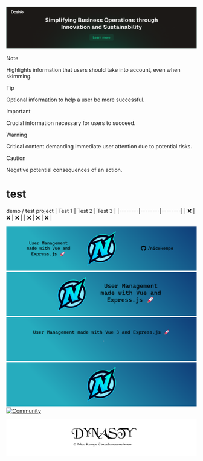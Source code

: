 ![tst](gh-orga-banner.png   "GH Orga Banner")


> [!NOTE]
> Highlights information that users should take into account, even when skimming.

> [!TIP]
> Optional information to help a user be more successful.

> [!IMPORTANT]
> Crucial information necessary for users to succeed.

> [!WARNING]
> Critical content demanding immediate user attention due to potential risks.

> [!CAUTION]
> Negative potential consequences of an action.


# test
demo / test project
| Test 1 | Test 2 | Test 3 |
|--------|--------|--------|
| :x:    | :x:    | :x:    |
| :x:    | :x:    | :x:    |



![1](header-logo_test.png   "Title")
![2](github-profiles_mid.png "Title")
![3](github-profiles-header_edit.png "Title")
![4](header-logo.png "Title")
[![Community](https://discordapp.com/api/guilds/528350750825512988/widget.png?style=banner2)]([[https://einTosti.com/discord](https://discord.com/invite/t9frQmmqPe)](https://discord.com/invite/t9frQmmqPe))

![dynasty-github-background-image](dynasty-transparent.png "Dynasty GitHub background image")
